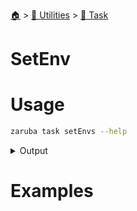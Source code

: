<!--startTocHeader-->
[🏠](../../README.md) > [🔧 Utilities](../README.md) > [🔨 Task](README.md)
# SetEnv
<!--endTocHeader-->

# Usage

<!--startCode-->
```bash
zaruba task setEnvs --help
```
 
<details>
<summary>Output</summary>
 
```````
Set task env

Usage:
  zaruba task setEnvs <taskName> {<jsonMapEnv> | <envKey> <envValue>} [projectFile] [flags]

Aliases:
  setEnvs, setEnv

Flags:
  -h, --help   help for setEnvs
```````
</details>
<!--endCode-->

# Examples



<!--startTocSubtopic-->
<!--endTocSubtopic-->